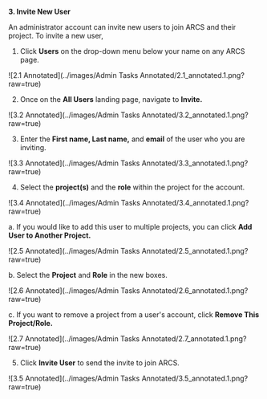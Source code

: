 **3. Invite New User**

An administrator account can invite new users to join ARCS and their project. To invite a new user,

1. Click **Users** on the drop-down menu below your name on any ARCS page.

![2.1 Annotated](../images/Admin Tasks Annotated/2.1_annotated.1.png?raw=true)

2. Once on the **All Users** landing page, navigate to **Invite.**

![3.2 Annotated](../images/Admin Tasks Annotated/3.2_annotated.1.png?raw=true)

3. Enter the **First name, Last name,** and **email** of the user who you are inviting.

![3.3 Annotated](../images/Admin Tasks Annotated/3.3_annotated.1.png?raw=true)

4. Select the **project(s)** and the **role** within the project for the account.

![3.4 Annotated](../images/Admin Tasks Annotated/3.4_annotated.1.png?raw=true)

a. If you would like to add this user to multiple projects, you can click **Add User to Another Project.**

![2.5 Annotated](../images/Admin Tasks Annotated/2.5_annotated.1.png?raw=true)

b. Select the **Project** and **Role** in the new boxes.

![2.6 Annotated](../images/Admin Tasks Annotated/2.6_annotated.1.png?raw=true)

c. If you want to remove a project from a user's account, click **Remove This Project/Role.**

![2.7 Annotated](../images/Admin Tasks Annotated/2.7_annotated.1.png?raw=true)

5. Click **Invite User** to send the invite to join ARCS.

![3.5 Annotated](../images/Admin Tasks Annotated/3.5_annotated.1.png?raw=true)
